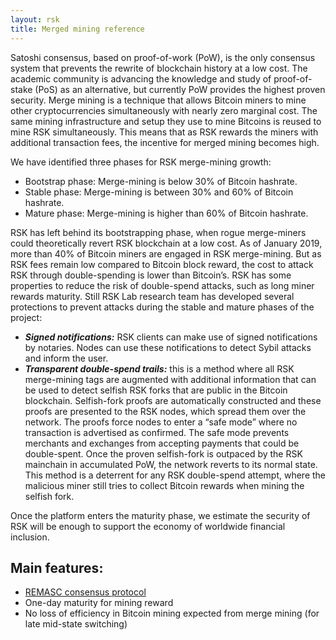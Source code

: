 ```yaml
---
layout: rsk
title: Merged mining reference
---
```


Satoshi consensus, based on proof-of-work (PoW), is the only consensus system that prevents the rewrite of blockchain history at a low cost. The academic community is advancing the knowledge and study of proof-of-stake (PoS) as an alternative, but currently PoW provides the highest proven security. Merge mining is a technique that allows Bitcoin miners to mine other cryptocurrencies simultaneously with nearly zero marginal cost. The same mining infrastructure and setup they use to mine Bitcoins is reused to mine RSK simultaneously. This means that as RSK rewards the miners with additional transaction fees, the incentive for merged mining becomes high.
  
 We have identified three phases for RSK merge-mining growth:

- Bootstrap phase: Merge-mining is below 30% of Bitcoin hashrate.
- Stable phase: Merge-mining is between 30% and 60% of Bitcoin hashrate.
- Mature phase: Merge-mining is higher than 60% of Bitcoin hashrate.

RSK has left behind its bootstrapping phase, when rogue merge-miners could theoretically revert RSK blockchain at a low cost. As of January 2019, more than 40% of Bitcoin miners are engaged in RSK merge-mining. But as RSK fees remain low compared to Bitcoin block reward, the cost to attack RSK through double-spending is lower than Bitcoin’s.
RSK has some properties to reduce the risk of double-spend attacks, such as long miner rewards maturity. Still RSK Lab research team has developed several protections to prevent attacks during the stable and mature phases of the project:

* ___Signed notifications:___ RSK clients can make use of signed notifications by notaries. Nodes can use these notifications to detect Sybil attacks and inform the user.
* ___Transparent double-spend trails:___ this is a method where all RSK merge-mining tags are augmented with additional information that can be used to detect selfish RSK forks that are public in the Bitcoin blockchain. Selfish-fork proofs are automatically constructed and these proofs are presented to the RSK nodes, which spread them over the network. The proofs force nodes to enter a “safe mode” where no transaction is advertised as confirmed. The safe mode prevents merchants and exchanges from accepting payments that could be double-spent. Once the proven selfish-fork is outpaced by the RSK mainchain in accumulated PoW, the network reverts to its normal state. This method is a deterrent for any RSK double-spend attempt, where the malicious miner still tries to collect Bitcoin rewards when mining the selfish fork.

Once the platform enters the maturity phase, we estimate the security of RSK will be enough to support the economy of worldwide financial inclusion.

## Main features:

- [REMASC consensus protocol](/rsk/architecture/mining/remasc/)
- One-day maturity for mining reward
- No loss of efficiency in Bitcoin mining expected from merge mining (for late mid-state switching)
